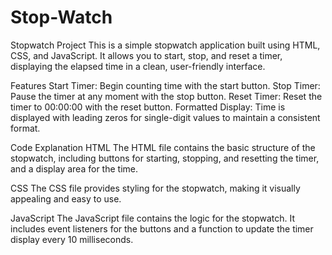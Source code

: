 # Stop-Watch
Stopwatch Project
This is a simple stopwatch application built using HTML, CSS, and JavaScript. It allows you to start, stop, and reset a timer, displaying the elapsed time in a clean, user-friendly interface.

Features
Start Timer: Begin counting time with the start button.
Stop Timer: Pause the timer at any moment with the stop button.
Reset Timer: Reset the timer to 00:00:00 with the reset button.
Formatted Display: Time is displayed with leading zeros for single-digit values to maintain a consistent format.


Code Explanation
HTML
The HTML file contains the basic structure of the stopwatch, including buttons for starting, stopping, and resetting the timer, and a display area for the time.

CSS
The CSS file provides styling for the stopwatch, making it visually appealing and easy to use.

JavaScript
The JavaScript file contains the logic for the stopwatch. It includes event listeners for the buttons and a function to update the timer display every 10 milliseconds.
